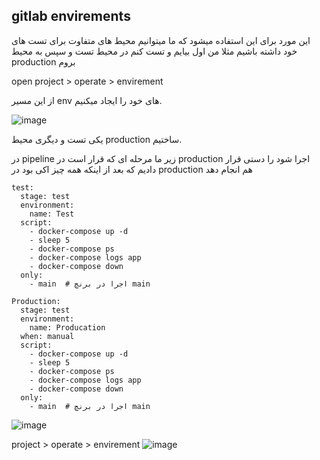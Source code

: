 ## gitlab envirements

این مورد برای این استفاده میشود که ما میتوانیم محیط های متفاوت برای تست های خود داشته باشیم
مثلا من اول بیایم و تست کنم در محیط تست و سپس به محیط production بروم

open project > operate > envirement


از این مسیر env های خود را ایجاد میکنیم.

![image](https://github.com/user-attachments/assets/a6a8c0c5-6542-4a34-997e-29aacfef2044)

یکی تست و دیگری محیط production ساختیم.




در pipeline زیر ما مرحله ای که قرار است در production اجرا شود را دستی قرار دادیم که بعد از اینکه همه چیز اکی بود در production هم انجام دهد
```
test:
  stage: test
  environment:
    name: Test
  script:
    - docker-compose up -d  
    - sleep 5  
    - docker-compose ps  
    - docker-compose logs app  
    - docker-compose down 
  only:
    - main  # اجرا در برنچ main

Production:
  stage: test
  environment:
    name: Producation
  when: manual
  script:
    - docker-compose up -d  
    - sleep 5  
    - docker-compose ps 
    - docker-compose logs app 
    - docker-compose down
  only:
    - main  # اجرا در برنچ main

```

![image](https://github.com/user-attachments/assets/b9a2590e-081f-45be-b060-ac3da8d3e1ff)

project > operate > envirement
![image](https://github.com/user-attachments/assets/40491cfb-a6ad-4b85-8892-74a3ca7d0ed9)

